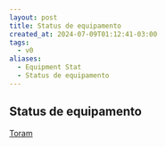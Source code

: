```yaml
---
layout: post
title: Status de equipamento
created_at: 2024-07-09T01:12:41-03:00
tags:
  - v0
aliases:
  - Equipment Stat
  - Status de equipamento
---
```

Status de equipamento
---

[Toram](_draft/2024/07/2024-07-06-Toram.md)